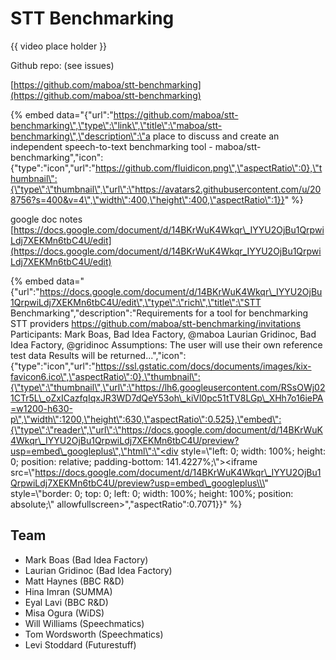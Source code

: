# STT Benchmarking

{{ video place holder }}



Github repo: \(see issues\)

[https://github.com/maboa/stt-benchmarking](https://github.com/maboa/stt-benchmarking)

{% embed data="{\"url\":\"https://github.com/maboa/stt-benchmarking\",\"type\":\"link\",\"title\":\"maboa/stt-benchmarking\",\"description\":\"a place to discuss and create an independent speech-to-text benchmarking tool - maboa/stt-benchmarking\",\"icon\":{\"type\":\"icon\",\"url\":\"https://github.com/fluidicon.png\",\"aspectRatio\":0},\"thumbnail\":{\"type\":\"thumbnail\",\"url\":\"https://avatars2.githubusercontent.com/u/208756?s=400&v=4\",\"width\":400,\"height\":400,\"aspectRatio\":1}}" %}

google doc notes  
[https://docs.google.com/document/d/14BKrWuK4Wkqr\_IYYU2OjBu1QrpwiLdj7XEKMn6tbC4U/edit](https://docs.google.com/document/d/14BKrWuK4Wkqr_IYYU2OjBu1QrpwiLdj7XEKMn6tbC4U/edit)

{% embed data="{\"url\":\"https://docs.google.com/document/d/14BKrWuK4Wkqr\_IYYU2OjBu1QrpwiLdj7XEKMn6tbC4U/edit\",\"type\":\"rich\",\"title\":\"STT Benchmarking\",\"description\":\"Requirements for a tool for benchmarking STT providers   https://github.com/maboa/stt-benchmarking/invitations  Participants:  Mark Boas, Bad Idea Factory, @maboa Laurian Gridinoc, Bad Idea Factory, @gridinoc   Assumptions: The user will use their own reference test data Results will be returned...\",\"icon\":{\"type\":\"icon\",\"url\":\"https://ssl.gstatic.com/docs/documents/images/kix-favicon6.ico\",\"aspectRatio\":0},\"thumbnail\":{\"type\":\"thumbnail\",\"url\":\"https://lh6.googleusercontent.com/RSsOWj021CTr5L\_oZxICazfqIqxJR3WD7dQeY53oh\_kiVl0pc51tTV8LGp\_XHh7o16iePA=w1200-h630-p\",\"width\":1200,\"height\":630,\"aspectRatio\":0.525},\"embed\":{\"type\":\"reader\",\"url\":\"https://docs.google.com/document/d/14BKrWuK4Wkqr\_IYYU2OjBu1QrpwiLdj7XEKMn6tbC4U/preview?usp=embed\_googleplus\",\"html\":\"<div style=\\\"left: 0; width: 100%; height: 0; position: relative; padding-bottom: 141.4227%;\\\"><iframe src=\\\"https://docs.google.com/document/d/14BKrWuK4Wkqr\_IYYU2OjBu1QrpwiLdj7XEKMn6tbC4U/preview?usp=embed\_googleplus\\\" style=\\\"border: 0; top: 0; left: 0; width: 100%; height: 100%; position: absolute;\\\" allowfullscreen></iframe></div>\",\"aspectRatio\":0.7071}}" %}

## **Team**

* Mark Boas \(Bad Idea Factory\)
* Laurian Gridinoc \(Bad Idea Factory\)
* Matt Haynes \(BBC R&D\)
* Hina Imran \(SUMMA\)
* Eyal Lavi \(BBC R&D\)
* Misa Ogura \(WiDS\)
* Will Williams \(Speechmatics\)
* Tom Wordsworth \(Speechmatics\)
* Levi Stoddard \(Futurestuff\)

